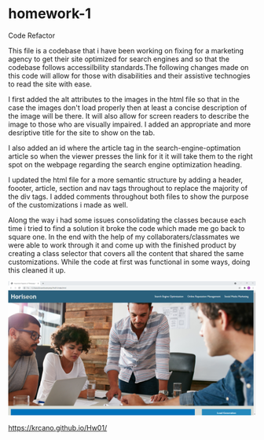 # homework-1
Code Refactor

This file is a codebase that i have been working on fixing for a marketing agency to get their site optimized for search engines and so that the codebase follows accessilbility standards.The following changes made on this code will allow for those with disabilities and their assistive technogies to read the site with ease.

 I first added the alt attributes to the images in the html file so that in the case the images don't load properly then at least a concise description of the image will be there. It will also allow for screen readers to describe the image to those who are visually impaired. I added an appropriate and more desriptive title for the site to show on the tab.

I also added an id where the article tag in the search-engine-optimation article so when the viewer presses the link for it it will take them to the right spot on the webpage regarding the search engine optimization heading.

I updated the html file for a more semantic structure by adding a header, foooter, article, section and nav tags throughout to replace the majority of the div tags. I added comments throughout both files to show the purpose of the customizations i made as well.

Along the way i had some issues consolidating the classes because each time i tried to find a solution it broke the code which made me go back to square one. In the end with the help of my collaboraters/classmates we were able to work through it and come up with the finished product by creating a class selector that covers all the content that shared the same customizations. While the code at first was functional in some ways, doing this cleaned it up.

![screenshot](./assets/images/Myscreenshot.png)


https://krcano.github.io/Hw01/